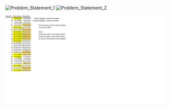 ![Problem_Statement_1](project_statement_img_1.jpg)
![Problem_Statement_2](project_statement_img_2.jpg)



![Solution](solution_analysis.jpg)
